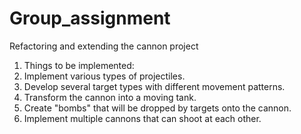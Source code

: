 # Group_assignment
Refactoring and extending the cannon project
1. Things to be implemented:
2. Implement various types of projectiles.
3. Develop several target types with different movement patterns.
4. Transform the cannon into a moving tank.
5. Create "bombs" that will be dropped by targets onto the cannon.
6. Implement multiple cannons that can shoot at each other.
